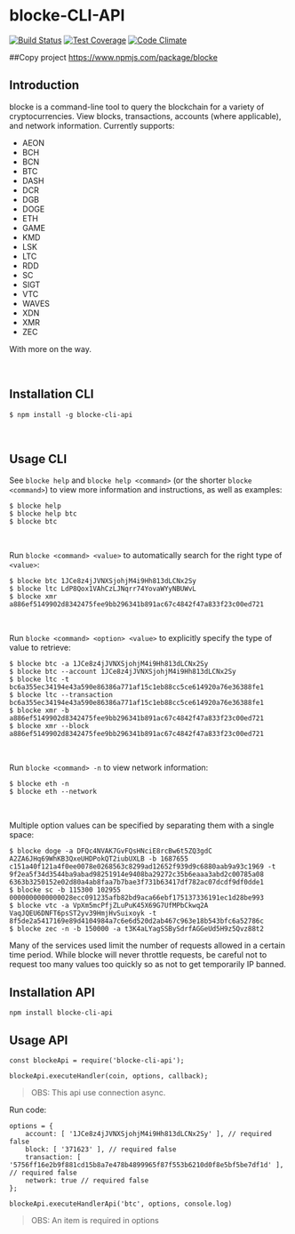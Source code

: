 # blocke-CLI-API
[![Build Status](https://travis-ci.org/BikBikBikBikBik/blocke.svg?branch=master)](https://travis-ci.org/BikBikBikBikBik/blocke/)
[![Test Coverage](https://codeclimate.com/github/BikBikBikBikBik/blocke/badges/coverage.svg)](https://codeclimate.com/github/BikBikBikBikBik/blocke/coverage)
[![Code Climate](https://codeclimate.com/github/BikBikBikBikBik/blocke/badges/gpa.svg)](https://codeclimate.com/github/BikBikBikBikBik/blocke/)

##Copy project https://www.npmjs.com/package/blocke
## Introduction
blocke is a command-line tool to query the blockchain for a variety of cryptocurrencies. View blocks, transactions, accounts (where applicable), and network information. Currently supports:
* AEON
* BCH
* BCN
* BTC
* DASH
* DCR
* DGB
* DOGE
* ETH
* GAME
* KMD
* LSK
* LTC
* RDD
* SC
* SIGT
* VTC
* WAVES
* XDN
* XMR
* ZEC

With more on the way.

<br />

## Installation CLI
```
$ npm install -g blocke-cli-api
```

<br />

## Usage CLI
See `blocke help` and `blocke help <command>` (or the shorter `blocke <command>`) to view more information and instructions, as well as examples:

```
$ blocke help
$ blocke help btc
$ blocke btc
```

<br />

Run `blocke <command> <value>` to automatically search for the right type of `<value>`:

```
$ blocke btc 1JCe8z4jJVNXSjohjM4i9Hh813dLCNx2Sy
$ blocke ltc LdP8Qox1VAhCzLJNqrr74YovaWYyNBUWvL
$ blocke xmr a886ef5149902d8342475fee9bb296341b891ac67c4842f47a833f23c00ed721
```

<br />

Run `blocke <command> <option> <value>` to explicitly specify the type of value to retrieve:

```
$ blocke btc -a 1JCe8z4jJVNXSjohjM4i9Hh813dLCNx2Sy
$ blocke btc --account 1JCe8z4jJVNXSjohjM4i9Hh813dLCNx2Sy
$ blocke ltc -t bc6a355ec34194e43a590e86386a771af15c1eb88cc5ce614920a76e36388fe1
$ blocke ltc --transaction bc6a355ec34194e43a590e86386a771af15c1eb88cc5ce614920a76e36388fe1
$ blocke xmr -b a886ef5149902d8342475fee9bb296341b891ac67c4842f47a833f23c00ed721
$ blocke xmr --block a886ef5149902d8342475fee9bb296341b891ac67c4842f47a833f23c00ed721
```

<br />

Run `blocke <command> -n` to view network information:

```
$ blocke eth -n
$ blocke eth --network
```

<br />

Multiple option values can be specified by separating them with a single space:

```
$ blocke doge -a DFQc4NVAK7GvFQsHNciE8rcBw6t5ZQ3gdC A2ZA6JHq69WhKB3QxeUHDPokQT2iubUXLB -b 1687655 c151a40f121a4f0ee0078e0268563c8299ad12652f939d9c6880aab9a93c1969 -t 9f2ea5f34d3544ba9abad98251914e9408ba29272c35b6eaaa3abd2c00785a08 6363b3250152e02d80a4ab8faa7b7bae3f731b63417df782ac07dcdf9df0dde1
$ blocke sc -b 115300 102955 0000000000000028ecc091235afb82bd9aca66ebf175137336191ec1d28be993
$ blocke vtc -a VpXm5mcPfjZLuPuK45X69G7UfMPbCkwq2A VaqJQEU6DNFT6psST2yv39HmjHvSuixoyk -t 8f5de2a5417169e89d4104984a7c6e6d520d2ab467c963e18b543bfc6a52786c
$ blocke zec -n -b 150000 -a t3K4aLYagSSBySdrfAGGeUd5H9z5Qvz88t2
```

Many of the services used limit the number of requests allowed in a certain time period. While blocke will never throttle requests, be careful not to request too many values too quickly so as not to get temporarily IP banned.

## Installation API
```
npm install blocke-cli-api
```

## Usage API

```
const blockeApi = require('blocke-cli-api');

blockeApi.executeHandler(coin, options, callback);
```
<blockquote>
OBS: This api use connection async.
</blockquote>

Run code:

```
options = {
    account: [ '1JCe8z4jJVNXSjohjM4i9Hh813dLCNx2Sy' ], // required false
    block: [ '371623' ], // required false
    transaction: [ '5756ff16e2b9f881cd15b8a7e478b4899965f87f553b6210d0f8e5bf5be7df1d' ], // required false
    network: true // required false
};

blockeApi.executeHandlerApi('btc', options, console.log)
```
<blockquote>
<p>OBS: An item is required in options</p>
</blockquote>